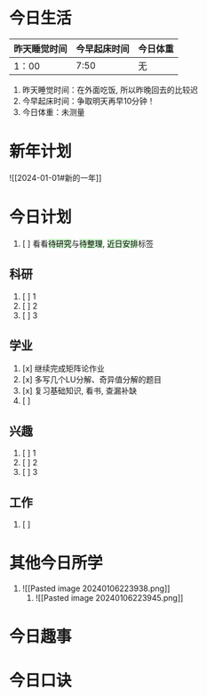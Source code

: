 
# 今日生活

| 昨天睡觉时间 | 今早起床时间 | 今日体重 |
| ------------ | ------------ | -------- |
| 1：00        | 7:50         | 无         |

1. 昨天睡觉时间：在外面吃饭, 所以昨晚回去的比较迟
2. 今早起床时间：争取明天再早10分钟！
3. 今日体重：未测量

# 新年计划

![[2024-01-01#新的一年]]

# 今日计划

1. [ ] 看看<mark style="background: #BBFABBA6;">待研究</mark>与<mark style="background: #BBFABBA6;">待整理</mark>,  <mark style="background: #BBFABBA6;">近日安排</mark>标签

## 科研

1. [ ] 1
2. [ ] 2
3. [ ] 3 

## 学业

1. [x] 继续完成矩阵论作业
2. [x] 多写几个LU分解、奇异值分解的题目
3. [x] 复习基础知识, 看书, 查漏补缺
4. [ ] 

## 兴趣

1. [ ] 1
2. [ ] 2
3. [ ] 3 


## 工作

1. [ ] 

# 其他今日所学

1. ![[Pasted image 20240106223938.png]]
	1. ![[Pasted image 20240106223945.png]]

# 今日趣事



# 今日口诀


